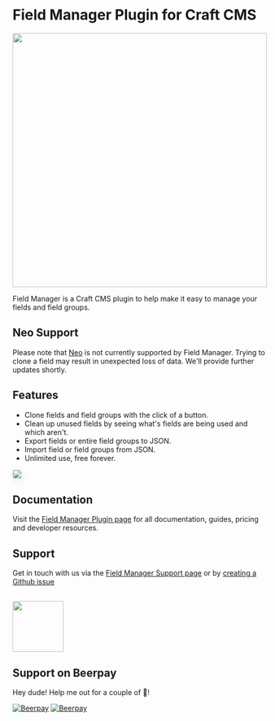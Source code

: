 # Field Manager Plugin for Craft CMS

<img width="500" src="https://verbb.io/uploads/plugins/field-manager/_800x455_crop_center-center/field-manager-social-card.png">

Field Manager is a Craft CMS plugin to help make it easy to manage your fields and field groups. 

## Neo Support
Please note that [Neo](https://github.com/spicywebau/craft-neo/) is not currently supported by Field Manager. Trying to clone a field may result in unexpected loss of data. We'll provide further updates shortly.

## Features

- Clone fields and field groups with the click of a button.
- Clean up unused fields by seeing what's fields are being used and which aren't.
- Export fields or entire field groups to JSON.
- Import field or field groups from JSON.
- Unlimited use, free forever.

<img src="https://verbb.io/uploads/plugins/v1/main.png" style="box-shadow: 0 4px 16px rgba(0,0,0,0.08); border-radius: 4px; border: 1px solid rgba(0,0,0,0.12);">

## Documentation

Visit the [Field Manager Plugin page](https://verbb.io/craft-plugins/field-manager) for all documentation, guides, pricing and developer resources.

## Support

Get in touch with us via the [Field Manager Support page](https://verbb.io/craft-plugins/field-manager/support) or by [creating a Github issue](https://github.com/verbb/field-manager/issues)

<h2></h2>

<a href="https://verbb.io" target="_blank">
  <img width="100" src="https://verbb.io/assets/img/verbb-pill.svg">
</a>





## Support on Beerpay
Hey dude! Help me out for a couple of :beers:!

[![Beerpay](https://beerpay.io/verbb/field-manager/badge.svg?style=beer-square)](https://beerpay.io/verbb/field-manager)  [![Beerpay](https://beerpay.io/verbb/field-manager/make-wish.svg?style=flat-square)](https://beerpay.io/verbb/field-manager?focus=wish)